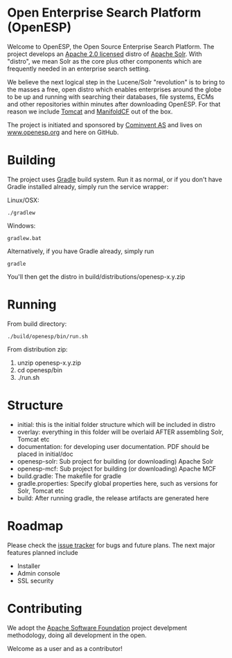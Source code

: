 Open Enterprise Search Platform (OpenESP)
=========================================
Welcome to OpenESP, the Open Source Enterprise Search Platform.
The project develops an [Apache 2.0 licensed](http://www.apache.org/licenses/LICENSE-2.0.html) distro of [Apache Solr](http://lucene.apache.org/solr/).
With "distro", we mean Solr as the core plus other components which are
frequently needed in an enterprise search setting.

We believe the next logical step in the Lucene/Solr "revolution" is to
bring to the masses a free, open distro which enables enterprises around
the globe to be up and running with searching their databases, file systems,
ECMs and other repositories within minutes after downloading OpenESP. For that
reason we include [Tomcat](http://tomcat.apache.org/) and [ManifoldCF](http://manifoldcf.apache.org/) out of the box.

The project is initiated and sponsored by [Cominvent AS](www.cominvent.com)
and lives on www.openesp.org and here on GitHub.

Building
========
The project uses [Gradle](http://www.gradle.org/) build system. Run it as normal, or
if you don't have Gradle installed already, simply run the service wrapper:

Linux/OSX:

    ./gradlew
    
Windows:

    gradlew.bat

Alternatively, if you have Gradle already, simply run 

    gradle

You'll then get the distro in build/distributions/openesp-x.y.zip

Running
=======
From build directory:

    ./build/openesp/bin/run.sh

From distribution zip:

1. unzip openesp-x.y.zip
2. cd openesp/bin
3. ./run.sh

Structure
=========

* initial: this is the initial folder structure which will be included in distro
* overlay: everything in this folder will be overlaid AFTER assembling Solr, Tomcat etc
* documentation: for developing user documentation. PDF should be placed in initial/doc
* openesp-solr: Sub project for building (or downloading) Apache Solr
* openesp-mcf: Sub project for building (or downloading) Apache MCF
* build.gradle: The makefile for gradle
* gradle.properties: Specify global properties here, such as versions for Solr, Tomcat etc
* build: After running gradle, the release artifacts are generated here

Roadmap
=======
Please check the [issue tracker](https://github.com/openesp/openesp/issues) for bugs and future plans.
The next major features planned include

* Installer
* Admin console
* SSL security

Contributing
============
We adopt the [Apache Software Foundation](http://www.apache.org/) project develpment methodology,
doing all development in the open.

Welcome as a user and as a contributor!
